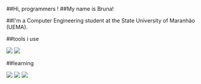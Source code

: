 ##Hi, programmers !
##My name is Bruna!

##I'm a Computer Engineering student at the State University of Maranhão (UEMA).

##tools i use

            
<img src="https://cdn.jsdelivr.net/gh/devicons/devicon@latest/icons/html5/html5-original.svg" />
          
<img src="https://cdn.jsdelivr.net/gh/devicons/devicon@latest/icons/css3/css3-original.svg" />

  ##learning
  
<img src="https://cdn.jsdelivr.net/gh/devicons/devicon@latest/icons/c/c-original.svg" />
          
<img src="https://cdn.jsdelivr.net/gh/devicons/devicon@latest/icons/javascript/javascript-original.svg" />
          
<img src="https://cdn.jsdelivr.net/gh/devicons/devicon@latest/icons/matlab/matlab-original.svg" />
          
